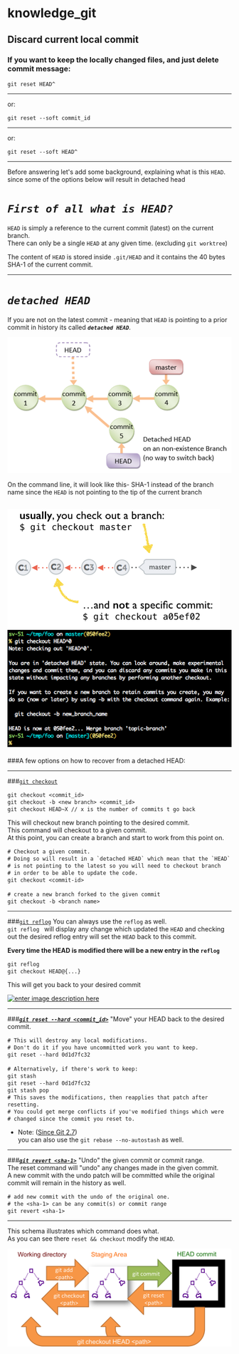 # knowledge_git




## Discard current local commit 

### If you want to keep the locally changed files, and just delete commit message:
<!-- language: lang-sh -->
    git reset HEAD^
---
or:
<!-- language: lang-sh -->
    git reset --soft commit_id
---
or: 
<!-- language: lang-sh -->
    git reset --soft HEAD^
---
Before answering let's add some background, explaining what is this `HEAD`. since some of the options below will result in detached head

***`First of all what is HEAD?`***
==================================

`HEAD` is simply a reference to the current commit (latest) on the current branch.  
There can only be a single `HEAD` at any given time. (excluding `git worktree`)

The content of `HEAD` is stored inside `.git/HEAD` and it contains the 40 bytes SHA-1 of the current commit.

---
***`detached HEAD`***
===
If you are not on the latest commit - meaning that `HEAD` is pointing to a prior commit in history its called ***`detached HEAD`***.

[![enter image description here][1]][1]

On the command line, it will look like this- SHA-1 instead of the branch name since the `HEAD` is not pointing to the tip of the current branch

[![enter image description here][3]][3]
[![enter image description here][2]][2]
---
###A few options on how to recover from a detached HEAD:

---
###[`git checkout`](https://git-scm.com/docs/git-checkout)
    
    git checkout <commit_id>
    git checkout -b <new branch> <commit_id>
    git checkout HEAD~X // x is the number of commits t go back

This will checkout new branch pointing to the desired commit.  
This command will checkout to a given commit.     
At this point, you can create a branch and start to work from this point on.

    # Checkout a given commit. 
    # Doing so will result in a `detached HEAD` which mean that the `HEAD`
    # is not pointing to the latest so you will need to checkout branch
    # in order to be able to update the code.
    git checkout <commit-id>
    
    # create a new branch forked to the given commit
    git checkout -b <branch name>

---

###[`git reflog`](https://git-scm.com/docs/git-reflog)
You can always use the `reflog` as well.  
`git reflog ` will display any change which updated the `HEAD` and checking out the desired reflog entry will set the `HEAD` back to this commit. 

**Every time the HEAD is modified there will be a new entry in the `reflog`**


    git reflog
    git checkout HEAD@{...}
    
This will get you back to your desired commit

[![enter image description here][4]][4]

---

###***[`git reset --hard <commit_id>`](https://git-scm.com/docs/git-reset)***
"Move" your HEAD back to the desired commit.

<!-- language: lang-sh -->

    # This will destroy any local modifications.
    # Don't do it if you have uncommitted work you want to keep.
    git reset --hard 0d1d7fc32

    # Alternatively, if there's work to keep:
    git stash
    git reset --hard 0d1d7fc32
    git stash pop
    # This saves the modifications, then reapplies that patch after resetting.
    # You could get merge conflicts if you've modified things which were
    # changed since the commit you reset to.

- Note: ([Since Git 2.7][5])  
you can also use the `git rebase --no-autostash` as well.

---

###***[`git revert <sha-1>`](https://git-scm.com/docs/git-revert)***
"Undo" the given commit or commit range.  
The reset command will "undo" any changes made in the given commit.  
A new commit with the undo patch will be committed while the original commit will remain in the history as well.

<!-- language: lang-sh -->
    
    # add new commit with the undo of the original one.
    # the <sha-1> can be any commit(s) or commit range
    git revert <sha-1>

---

This schema illustrates which command does what.  
As you can see there `reset && checkout` modify the `HEAD`.

![Setting Screen](https://github.com/shamera82/knowledge_git/blob/master/images/NuThL.png?raw=true)


  [1]: https://github.com/shamera82/knowledge_git/blob/master/images/OlavO.png?raw=true
  [2]: https://github.com/shamera82/knowledge_git/blob/master/images/U0l3s.png?raw=true
  [3]: https://github.com/shamera82/knowledge_git/blob/master/images/qplvo.png?raw=true
  [4]: https://github.com/shamera82/knowledge_gitblob/master/images/atW9w.png?raw=true
  [5]: https://github.com/git/git/blob/master/Documentation/RelNotes/2.7.0.txt
  [6]: https://github.com/shamera82/knowledge_git/blob/master/images/NuThL.png?raw=true
